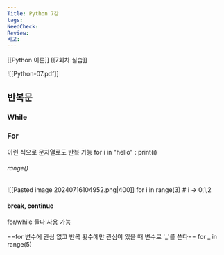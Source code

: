 ```yaml
---
Title: Python 7강
tags: 
NeedCheck: 
Review: 
비고:
---
```

[[Python 이론]]
[[7회차 실습]]

![[Python-07.pdf]]

## 반복문

### While
### For
이런 식으로 문자열로도 반복 가능
for i in "hello" : print(i)

###### range()
![[Pasted image 20240716104952.png|400]]
for i in range(3) # i -> 0,1,2

#### break, continue
for/while 둘다 사용 가능

==for 변수에 관심 없고 반복 횟수에만 관심이 있을 때 변수로 '\_'를 쓴다==
for _ in range(5)